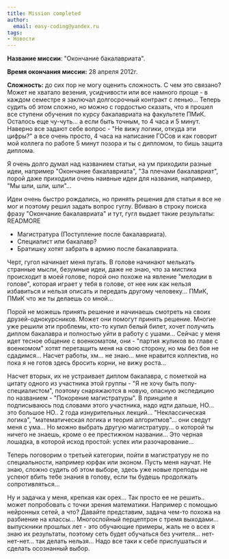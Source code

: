```yaml
---
title: Mission completed
author:
  email: easy-coding@yandex.ru
tags:
- Новости
---
```


**Название миссии**: "Окончание бакалавриата".

**Время окончания миссии:** 28 апреля 2012г.

**Сложность:** до сих пор не могу оценить сложность. С чем это связано? Может не хватало везения, усидчивости или все намного проще - в каждом семестре я заключал долгосрочный контракт с ленью... Теперь судить об этом сложно, но можно с гордостью сказать, что я прошел все ступени обучения по курсу бакалавриата на факультете ПМиК. Осталось еще чу-чуть... а если быть точным, то 4 часа и 5 минут. Наверно все задают себе вопрос - "Не вижу логики, откуда эти цифры?" а все очень просто, 4 часа на написание ГОСов и как говорит мой коллега по работе 5 минут позора и ты с дипломом, то бишь защита диплома.

Я очень долго думал над названием статьи, на ум приходили разные идеи, например "Окончание бакалавриата", "За плечами бакалавриат", порой даже приходили очень наивные идеи для названия, например, "Мы шли, шли, шли"...

Идеи очень быстро рождались, но принять решения для статьи я все не мог и поэтому решил задать вопрос гуглу. Вбиваю в строку поиска фразу "Окончание бакалавриата" и тут, гугл выдает такие результаты:
READMORE

* Магистратура (Поступление после бакалавриата).
* Специалист или бакалавр?
* Братишку хотят забрать в армию после бакалавриата.

Черт, гугол начинает меня пугать. В голове начинают мелькать странные мысли, безумные идеи, даже не знаю, что за мистика происходит в моей голове, порой оно похоже на явление "мелодии в голове", которая играет у тебя в голове, от нее ник как нельзя избавиться и нельзя описать и передать другому человеку... ПМиК, ПМиК что же ты делаешь со мной...

Порой не можешь принять решение и начинаешь смотреть на своих друзей-однокурсников. Может они помогут принять решение. Многие уже решили эти проблемы, кто-то купил белый билет, хочет получить диплом бакалавра и полностью уйти в работу с ушами... Сейчас у меня идет тесное общение с военкоматом, они - "партия жуликов во главе с военкомом" хотят перетащить меня на свою сторону, но мы без боя не сдадимся... Насчет работы, хм... не знаю... мне нравится коллектив, но пока я не готов здесь бросить корни, не вижу роста...

Насчет вторых, их не устраивает диплом бакалавра, с пометкой на цитату одного из участника этой группы - "Я не хочу быть полу-специалистом", поэтому снаряжаются в новую, опасную экспедицию по названием - "Покорение магистратуры". В принципе я подписываюсь под словами этого участника, надо идти дальше, НО... это большое НО.. 2 года изнурительных лекций... "Неклассическая логика", "математическая логика и теория алгоритмов"... они сведут меня с ума... Но можно выбрать другую магистратуру... о которой ты ничего не знаешь, кроме о ее престижном названии... Это черная лошадка, в которой исход простой: успех или разочарование...

Теперь поговорим о третьей категории, пойти в магистратуру не по специальности, например юрфак или эконом. Пусть меня научат. Не знаю, сложно судить об этом выборе, здесь уже новые преподы не успеют вбить тебе знания в голову, если ты будешь продолжать сопротивляться...

Ну и задачка у меня, крепкая как орех... Так просто ее не решить.. может попробовать с точки зрения математики. Например с помощью нейронных сетей, а что? Давайте представим, задача чем-то похожа на разбиение на классы... Многослойный перцептрон с тремя выходами... выпускники прошлых лет - это обучающие примеры, жаль не о всех я знаю их результаты, поэтому сеть будет обучаться без учителя... нет-нет-нет... так делать нельзя... Надо все таки к себе прислушаться и сделать осознанный выбор.
